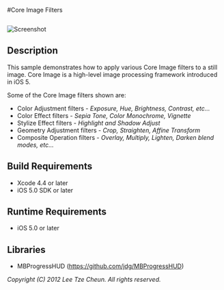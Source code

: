 #Core Image Filters

<img src="https://raw.github.com/TCLee/TCImageFilter/master/Screenshot.jpg" alt="Screenshot" style="margin-top:1em;" />

## Description
This sample demonstrates how to apply various Core Image filters to a still image. 
Core Image is a high-level image processing framework introduced in iOS 5.

Some of the Core Image filters shown are:

* Color Adjustment filters - *Exposure, Hue, Brightness, Contrast, etc...*
* Color Effect filters - *Sepia Tone, Color Monochrome, Vignette*
* Stylize Effect filters - *Highlight and Shadow Adjust*
* Geometry Adjustment filters - *Crop, Straighten, Affine Transform*
* Composite Operation filters - *Overlay, Multiply, Lighten, Darken blend modes, etc...*

## Build Requirements
* Xcode 4.4 or later
* iOS 5.0 SDK or later

## Runtime Requirements
* iOS 5.0 or later

## Libraries
* MBProgressHUD (https://github.com/jdg/MBProgressHUD)

*Copyright (C) 2012 Lee Tze Cheun. All rights reserved.*
